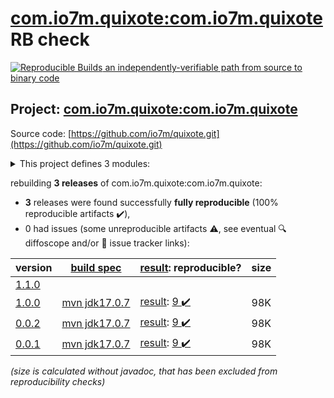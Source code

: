[com.io7m.quixote:com.io7m.quixote](https://central.sonatype.com/artifact/com.io7m.quixote/com.io7m.quixote/versions) RB check
=======

[![Reproducible Builds](https://reproducible-builds.org/images/logos/rb.svg) an independently-verifiable path from source to binary code](https://reproducible-builds.org/)

## Project: [com.io7m.quixote:com.io7m.quixote](https://central.sonatype.com/artifact/com.io7m.quixote/com.io7m.quixote/versions)

Source code: [https://github.com/io7m/quixote.git](https://github.com/io7m/quixote.git)

<details><summary>This project defines 3 modules:</summary>

* [com.io7m.quixote:com.io7m.quixote](https://central.sonatype.com/artifact/com.io7m.quixote/com.io7m.quixote/1.0.0)
* [com.io7m.quixote:com.io7m.quixote.core](https://central.sonatype.com/artifact/com.io7m.quixote/com.io7m.quixote.core/1.0.0)
* [com.io7m.quixote:com.io7m.quixote.tests](https://central.sonatype.com/artifact/com.io7m.quixote/com.io7m.quixote.tests/1.0.0)
</details>

rebuilding **3 releases** of com.io7m.quixote:com.io7m.quixote:
- **3** releases were found successfully **fully reproducible** (100% reproducible artifacts :heavy_check_mark:),
- 0 had issues (some unreproducible artifacts :warning:, see eventual :mag: diffoscope and/or :memo: issue tracker links):

| version | [build spec](/BUILDSPEC.md) | [result](https://reproducible-builds.org/docs/jvm/): reproducible? | size |
| -- | --------- | ------ | -- |
| [1.1.0](https://central.sonatype.com/artifact/com.io7m.quixote/com.io7m.quixote/1.1.0/pom) | | | |
| [1.0.0](https://central.sonatype.com/artifact/com.io7m.quixote/com.io7m.quixote/1.0.0/pom) | [mvn jdk17.0.7](com.io7m.quixote-1.0.0.buildspec) | [result](com.io7m.quixote-1.0.0.buildinfo): [9 :heavy_check_mark: ](com.io7m.quixote-1.0.0.buildcompare) | 98K |
| [0.0.2](https://central.sonatype.com/artifact/com.io7m.quixote/com.io7m.quixote/0.0.2/pom) | [mvn jdk17.0.7](com.io7m.quixote-0.0.2.buildspec) | [result](com.io7m.quixote-0.0.2.buildinfo): [9 :heavy_check_mark: ](com.io7m.quixote-0.0.2.buildcompare) | 98K |
| [0.0.1](https://central.sonatype.com/artifact/com.io7m.quixote/com.io7m.quixote/0.0.1/pom) | [mvn jdk17.0.7](com.io7m.quixote-0.0.1.buildspec) | [result](com.io7m.quixote-0.0.1.buildinfo): [9 :heavy_check_mark: ](com.io7m.quixote-0.0.1.buildcompare) | 98K |

<i>(size is calculated without javadoc, that has been excluded from reproducibility checks)</i>
